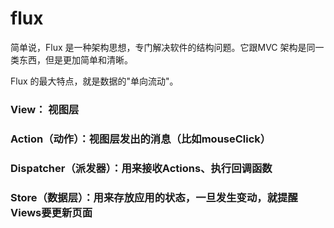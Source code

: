 # flux
简单说，Flux 是一种架构思想，专门解决软件的结构问题。它跟MVC 架构是同一类东西，但是更加简单和清晰。

Flux 的最大特点，就是数据的"单向流动"。

### View： 视图层
### Action（动作）：视图层发出的消息（比如mouseClick）
### Dispatcher（派发器）：用来接收Actions、执行回调函数
### Store（数据层）：用来存放应用的状态，一旦发生变动，就提醒Views要更新页面
